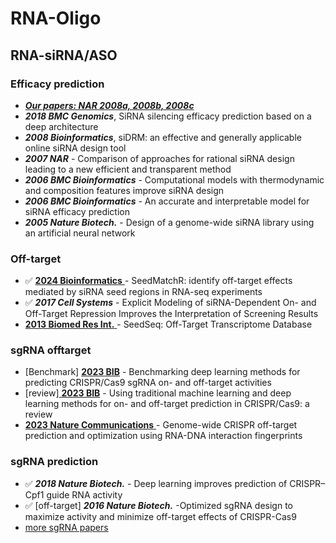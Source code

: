 # RNA-Oligo

## RNA-siRNA/ASO

### Efficacy prediction

* [_**Our papers: NAR 2008a, 2008b, 2008c**_](https://www.ncrnalab.org/publications/pub.html#ii-2-sirnashrna-targeting-rna)
* _**2018 BMC Genomics**_, SiRNA silencing efficacy prediction based on a deep architecture&#x20;
* _**2008 Bioinformatics**_, siDRM: an effective and generally applicable online siRNA design tool
* _**2007 NAR**_ - Comparison of approaches for rational siRNA design leading to a new efficient and transparent method
* _**2006 BMC Bioinformatics**_  - Computational models with thermodynamic and composition features improve siRNA design
* _**2006 BMC Bioinformatics**_ - An accurate and interpretable model for siRNA efficacy prediction
* _**2005 Nature Biotech.**_ - Design of a genome-wide siRNA library using an artificial neural network

### Off-target

* ✅ [**2024 Bioinformatics** ](https://academic.oup.com/bioinformatics/article/40/1/btae011/7513164)- SeedMatchR: identify off-target effects mediated by siRNA seed regions in RNA-seq experiments
* ✅ _**2017 Cell Systems**_ - Explicit Modeling of siRNA-Dependent On- and Off-Target Repression Improves the Interpretation of Screening Results
* [**2013 Biomed Res Int.** ](https://www.ncbi.nlm.nih.gov/pmc/articles/PMC3773410/) - SeedSeq: Off-Target Transcriptome Database

### **sgRNA offtarget**

* \[Benchmark] [**2023 BIB**](https://academic.oup.com/bib/article/24/6/bbad333/7286387) - Benchmarking deep learning methods for predicting CRISPR/Cas9 sgRNA on- and off-target activities
* \[review][ **2023 BIB**](https://academic.oup.com/bib/article/24/3/bbad131/7130974) - Using traditional machine learning and deep learning methods for on- and off-target prediction in CRISPR/Cas9: a review
* [**2023 Nature Communications** ](https://www.nature.com/articles/s41467-023-42695-4)- Genome-wide CRISPR off-target prediction and optimization using RNA-DNA interaction fingerprints

### **sgRNA prediction**

* ✅ _**2018 Nature Biotech.**_ - Deep learning improves prediction of CRISPR–Cpf1 guide RNA activity
* ✅ \[off-target] _**2016 Nature Biotech.**_ -Optimized sgRNA design to maximize activity and minimize off-target effects of CRISPR-Cas9
* [more sgRNA papers](https://portals.broadinstitute.org/gppx/crispick/public/faq)&#x20;
